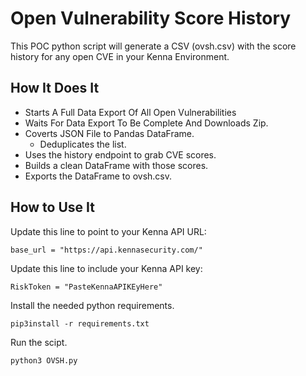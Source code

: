 # Open Vulnerability Score History

This POC python script will generate a CSV (ovsh.csv) with the score history for any open CVE in your Kenna Environment.

## How It Does It

- Starts A Full Data Export Of All Open Vulnerabilities
- Waits For Data Export To Be Complete And Downloads Zip.
- Coverts JSON File to Pandas DataFrame.
  - Deduplicates the list.
- Uses the history endpoint to grab CVE scores.
- Builds a clean DataFrame with those scores.
- Exports the DataFrame to ovsh.csv.

## How to Use It

Update this line to point to your Kenna API URL:

```base_url = "https://api.kennasecurity.com/"```

Update this line to include your Kenna API key:

```RiskToken = "PasteKennaAPIKEyHere"```

Install the needed python requirements.

```pip3install -r requirements.txt```

Run the scipt.

```python3 OVSH.py```

